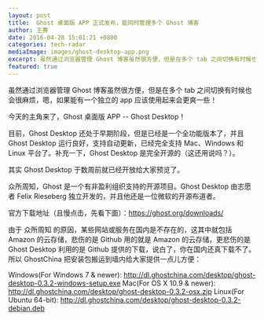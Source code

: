 ```yaml
---
layout: post
title:  Ghost 桌面版 APP 正式发布，能同时管理多个 Ghost 博客
author: 王赛
date: 2016-04-28 15:01:21 +0800
categories: tech-radar
mediaImage: images/ghost-desktop-app.png
excerpt: 虽然通过浏览器管理 Ghost 博客虽然很方便，但是在多个 tab 之间切换有时候也会很麻烦，嗯，如果能有一个独立的 app 应该使用起来会更爽一些！ 今天的主角来了，Ghost 桌面版APP -- Ghost Desktop！
featured: true
---
```

虽然通过浏览器管理 Ghost 博客虽然很方便，但是在多个 tab 之间切换有时候也会很麻烦，嗯，如果能有一个独立的 app 应该使用起来会更爽一些！

今天的主角来了，Ghost 桌面版 APP -- Ghost Desktop！

目前，Ghost Desktop 还处于早期阶段，但是已经是一个全功能版本了，并且 Ghost Desktop 运行良好，支持自动更新，已经完全支持 Mac、Windows 和 Linux 平台了。补充一下，Ghost Desktop 是完全开源的（这还用说吗？）。

其实 Ghost Desktop 于数周前就已经开放给大家预览了。

众所周知，Ghost 是一个有非盈利组织支持的开源项目。Ghost Desktop 由志愿者 Felix Rieseberg 独立开发的，并且他还是一位微软的开源布道者。

官方下载地址（且慢点击，先看下面）：https://ghost.org/downloads/

由于 众所周知 的原因，某些网站或服务在国内是不存在的，这其中就包括 Amazon 的云存储，悲伤的是 Github 用的就是 Amazon 的云存储，更悲伤的是 Ghost Desktop 利用的是 Github 提供的下载，说白了，你在国内还真下载不了。所以 GhostChina 把安装包搬运到墙内给大家提供一点儿方便：

Windows(For Windows 7 & newer): http://dl.ghostchina.com/desktop/ghost-desktop-0.3.2-windows-setup.exe
Mac(For OS X 10.9 & newer): http://dl.ghostchina.com/desktop/ghost-desktop-0.3.2-osx.zip
Linux(For Ubuntu 64-bit): http://dl.ghostchina.com/desktop/ghost-desktop-0.3.2-debian.deb
